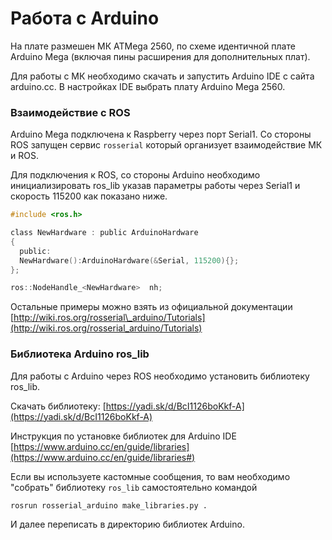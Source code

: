 # Работа с Arduino

На плате размешен МК ATMega 2560, по схеме идентичной плате Arduino Mega \(включая пины расширения для дополнительных плат\). 

Для работы с МК необходимо скачать и запустить Arduino IDE с сайта arduino.cc. В настройках IDE выбрать плату Arduino Mega 2560.

### Взаимодействие с ROS

Arduino Mega подключена к Raspberry через порт Serial1. Со стороны ROS запущен сервис `rosserial` который организует взаимодействие МК и ROS. 

Для подключения к ROS, со стороны Arduino необходимо инициализировать ros\_lib указав параметры работы через Serial1 и скорость 115200 как показано ниже.

```c
#include <ros.h>

class NewHardware : public ArduinoHardware
{
  public:
  NewHardware():ArduinoHardware(&Serial, 115200){};
};

ros::NodeHandle_<NewHardware>  nh;
```

Остальные примеры можно взять из официальной документации [http://wiki.ros.org/rosserial\_arduino/Tutorials](http://wiki.ros.org/rosserial_arduino/Tutorials)

### Библиотека Arduino ros\_lib

Для работы с Arduino через ROS необходимо установить  библиотеку ros\_lib.

Скачать библиотеку:  [https://yadi.sk/d/BcI1126boKkf-A](https://yadi.sk/d/BcI1126boKkf-A)

Инструкция по установке библиотек для Arduino IDE [https://www.arduino.cc/en/guide/libraries](https://www.arduino.cc/en/guide/libraries#)

Если вы используете кастомные сообщения, то вам необходимо "собрать" библиотеку `ros_lib` самостоятельно командой 

```text
rosrun rosserial_arduino make_libraries.py .
```

И далее переписать в директорию библиотек Arduino.



